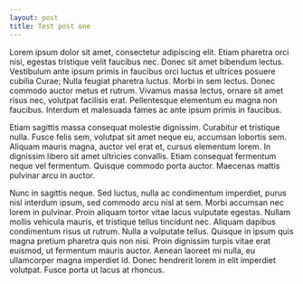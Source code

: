 ```yaml
---
layout: post
title: Test post one
---
```


Lorem ipsum dolor sit amet, consectetur adipiscing elit. Etiam
pharetra orci nisi, egestas tristique velit faucibus nec. Donec sit
amet bibendum lectus. Vestibulum ante ipsum primis in faucibus orci
luctus et ultrices posuere cubilia Curae; Nulla feugiat pharetra
luctus. Morbi in sem lectus. Donec commodo auctor metus et rutrum.
Vivamus massa lectus, ornare sit amet risus nec, volutpat facilisis
erat. Pellentesque elementum eu magna non faucibus. Interdum et
malesuada fames ac ante ipsum primis in faucibus.

Etiam sagittis massa consequat molestie dignissim. Curabitur et
tristique nulla. Fusce felis sem, volutpat sit amet neque eu, accumsan
lobortis sem. Aliquam mauris magna, auctor vel erat et, cursus
elementum lorem. In dignissim libero sit amet ultricies convallis.
Etiam consequat fermentum neque vel fermentum. Quisque commodo porta
auctor. Maecenas mattis pulvinar arcu in auctor.

Nunc in sagittis neque. Sed luctus, nulla ac condimentum imperdiet,
purus nisl interdum ipsum, sed commodo arcu nisl at sem. Morbi
accumsan nec lorem in pulvinar. Proin aliquam tortor vitae lacus
vulputate egestas. Nullam mollis vehicula mauris, et tristique tellus
tincidunt nec. Aliquam dapibus condimentum risus ut rutrum. Nulla a
vulputate tellus. Quisque in ipsum quis magna pretium pharetra quis
non nisi. Proin dignissim turpis vitae erat euismod, ut fermentum
mauris auctor. Aenean laoreet mi nulla, eu ullamcorper magna imperdiet
id. Donec hendrerit lorem in elit imperdiet volutpat. Fusce porta ut
lacus at rhoncus.
